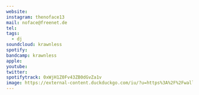 ```yaml
---
website: 
instagram: thenoface13
mail: noface@freenet.de
tel: 
tags:
  - dj
soundcloud: krawnless
spotify: 
bandcamp: krawnless
apple: 
youtube: 
twitter: 
spotifytrack: 0xWjH1Z0Fv43ZB0dGvZa1v
image: https://external-content.duckduckgo.com/iu/?u=https%3A%2F%2Fwallpaperwaifu.com%2Fwp-content%2Fuploads%2F2021%2F02%2Fno-face-spirited-away-thumb.jpg
---
```

